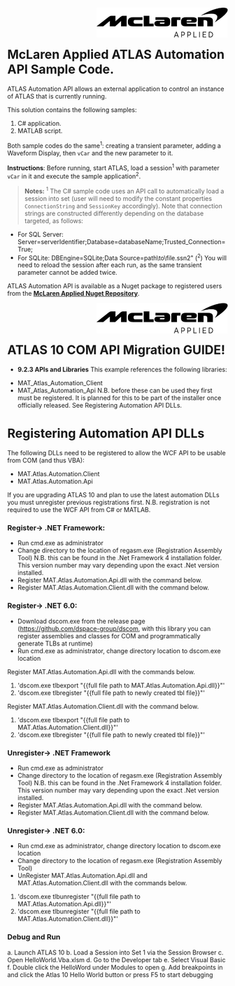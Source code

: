 <img src="/images/malogo.png" width="300" align="right" /><br><br><br>

# McLaren Applied **ATLAS Automation API Sample Code**.

ATLAS Automation API allows an external application to control an instance of ATLAS that is currently running.

This solution contains the following samples: 
1. C# application. 
2. MATLAB script.

Both sample codes do the same<sup>1</sup>: creating a transient parameter, adding a Waveform Display, then `vCar` and the new parameter to it. 

**Instructions**: Before running, start ATLAS, load a session<sup>1</sup> with parameter `vCar` in it and execute the sample application<sup>2</sup>. 

>**Notes:** 
<sup>1</sup> The C\# sample code uses an API call to automatically load a session into set (user will need to modify the constant properties `ConnectionString` and `SessionKey` accordingly). Note that connection strings are constructed differently depending on the database targeted, as follows:
- For SQL Server: Server=serverIdentifier;Database=databaseName;Trusted_Connection=True;
- For SQLite: DBEngine=SQLite;Data Source=path\to\file.ssn2" 
(<sup>2</sup>) You will need to reload the session after each run, as the same transient parameter cannot be added twice. 

ATLAS Automation API is available as a Nuget package to registered users from the **[McLaren Applied Nuget Repository](https://github.com/mat-docs/packages)**.


<img src="/images/malogo.png" width="300" align="right" /><br><br><br>

# ATLAS 10 COM API Migration GUIDE!

* **9.2.3 APIs and Libraries**
This example references the following libraries:
- MAT_Atlas_Automation_Client
- MAT_Atlas_Automation_Api
N.B. before these can be used they first must be registered. It is planned for this to be part of the installer once officially released. See Registering Automation API DLLs.

# Registering Automation API DLLs

The following DLLs need to be registered to allow the WCF API to be usable from COM (and thus
VBA):
- MAT.Atlas.Automation.Client
- MAT.Atlas.Automation.Api

If you are upgrading ATLAS 10 and plan to use the latest automation DLLs you must unregister previous registrations first. N.B. registration is not required to use the WCF API from C# or MATLAB.
### Register-> .NET Framework:
- Run cmd.exe as administrator
- Change directory to the location of regasm.exe (Registration Assembly Tool)
N.B. this can be found in the .Net Framework 4 installation folder. This version number may
vary depending upon the exact .Net version installed.
- Register MAT.Atlas.Automation.Api.dll with the command below.
- Register MAT.Atlas.Automation.Client.dll with the command below.

### Register-> .NET 6.0:
- Download dscom.exe from the release page (https://github.com/dspace-group/dscom, with this library you can register assemblies and classes for COM and programmatically generate TLBs at runtime)
-  Run cmd.exe as administrator, change directory location to  dscom.exe location

Register MAT.Atlas.Automation.Api.dll with the commands below.

 1. 'dscom.exe tlbexport "{{full file path to MAT.Atlas.Automation.Api.dll}}"'
 2. 'dscom.exe tlbregister "{{full file path to newly created tbl file}}"'

Register MAT.Atlas.Automation.Client.dll with the command below.

 1. 'dscom.exe tlbexport "{{full file path to MAT.Atlas.Automation.Client.dll}}"'
 2. 'dscom.exe tlbregister "{{full file path to newly created tbl file}}"'

### Unregister-> .NET Framework
- Run cmd.exe as administrator
- Change directory to the location of regasm.exe (Registration Assembly Tool)
N.B. this can be found in the .Net Framework 4 installation folder. This version number may
vary depending upon the exact .Net version installed.
- Register MAT.Atlas.Automation.Api.dll with the command below.
- Register MAT.Atlas.Automation.Client.dll with the command below.

### Unregister-> .NET 6.0:
- Run cmd.exe as administrator, change directory location to  dscom.exe location
- Change directory to the location of regasm.exe (Registration Assembly Tool)
- UnRegister MAT.Atlas.Automation.Api.dll and MAT.Atlas.Automation.Client.dll with the commands below.

 1. 'dscom.exe tlbunregister "{{full file path to MAT.Atlas.Automation.Api.dll}}"'
 2. 'dscom.exe tlbunregister "{{full file path to MAT.Atlas.Automation.Client.dll}}"'

### Debug and Run
a. Launch ATLAS 10
b. Load a Session into Set 1 via the Session Browser
c. Open HelloWorld.Vba.xlsm
d. Go to the Developer tab
e. Select Visual Basic
f. Double click the HelloWord under Modules to open
g. Add breakpoints in and click the Atlas 10 Hello World button or press F5 to start debugging




